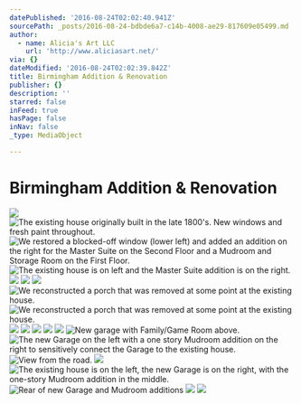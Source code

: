 ```yaml
---
datePublished: '2016-08-24T02:02:40.941Z'
sourcePath: _posts/2016-08-24-bdbde6a7-c14b-4008-ae29-817609e05499.md
author:
  - name: Alicia's Art LLC
    url: 'http://www.aliciasart.net/'
via: {}
dateModified: '2016-08-24T02:02:39.842Z'
title: Birmingham Addition & Renovation
publisher: {}
description: ''
starred: false
inFeed: true
hasPage: false
inNav: false
_type: MediaObject

---
```

# Birmingham Addition & Renovation
![](https://the-grid-user-content.s3-us-west-2.amazonaws.com/ca2a7d03-d938-4c63-b818-704cc4f46cd8.jpg)
![The existing house originally built in the late 1800's.  New windows and fresh paint throughout.](https://the-grid-user-content.s3-us-west-2.amazonaws.com/b524c2ab-b607-4ca4-a2a2-1dd26b90f7d1.jpg)
![We restored a blocked-off window (lower left) and added an addition on the right for the Master Suite on the Second Floor and a Mudroom and Storage Room on the First Floor.](https://the-grid-user-content.s3-us-west-2.amazonaws.com/52af6dcf-f665-4fb4-ba5e-5ba74577aaf5.jpg)
![The existing house is on left and the Master Suite addition is on the right.](https://the-grid-user-content.s3-us-west-2.amazonaws.com/12b25c34-a786-4db9-a5fc-878cb8f84c37.jpg)
![](https://the-grid-user-content.s3-us-west-2.amazonaws.com/20b177bb-a99f-4e30-ac7a-1248df9c125a.jpg)
![](https://the-grid-user-content.s3-us-west-2.amazonaws.com/a9dcb9d7-53fb-49da-b116-8f10db4c9266.jpg)
![](https://the-grid-user-content.s3-us-west-2.amazonaws.com/67c73006-07f8-4f44-9b27-e962db97612c.jpg)
![We reconstructed a porch that was removed at some point at the existing house.](https://the-grid-user-content.s3-us-west-2.amazonaws.com/bbd49330-f68f-4304-ac37-f90127711a22.jpg)
![We reconstructed a porch that was removed at some point at the existing house.](https://the-grid-user-content.s3-us-west-2.amazonaws.com/27f8a2c5-540f-45b2-8561-9959da2cfbf9.jpg)
![](https://the-grid-user-content.s3-us-west-2.amazonaws.com/86cc6988-6b0c-4f3a-b303-c3f49fca3ea2.jpg)
![](https://the-grid-user-content.s3-us-west-2.amazonaws.com/9de21daf-d53b-4c7f-b2f9-90a00c69fda7.jpg)
![](https://the-grid-user-content.s3-us-west-2.amazonaws.com/d10c73b8-bd36-4213-aff7-e416cbc7e1d7.jpg)
![](https://the-grid-user-content.s3-us-west-2.amazonaws.com/f0803f6f-98bc-4289-a2ec-8a86b2fe7db0.jpg)
![](https://the-grid-user-content.s3-us-west-2.amazonaws.com/2d059a8c-424d-4c03-97d2-d4f63b022647.jpg)
![New garage with Family/Game Room above.](https://the-grid-user-content.s3-us-west-2.amazonaws.com/71bb08f1-6cdd-4717-9f84-be665c69f530.jpg)
![The new Garage on the left with a one story Mudroom addition on the right to sensitively connect the Garage to the existing house.](https://the-grid-user-content.s3-us-west-2.amazonaws.com/a0743915-e469-472f-8d65-f2b78396aaf4.jpg)
![View from the road.](https://the-grid-user-content.s3-us-west-2.amazonaws.com/0b4554cf-990d-4a64-8aca-87e0b34ad530.jpg)
![](https://the-grid-user-content.s3-us-west-2.amazonaws.com/5faae0be-ca2b-473e-9ae6-f9615cd6f37b.jpg)
![The existing house is on the left, the new Garage is on the right, with the one-story Mudroom addition in the middle.](https://the-grid-user-content.s3-us-west-2.amazonaws.com/51a13349-74f2-4c67-a3ca-5b2752316903.jpg)
![Rear of new Garage and Mudroom additions](https://the-grid-user-content.s3-us-west-2.amazonaws.com/85c464ca-eb6a-48d1-a121-c1e7692b2632.jpg)
![](https://the-grid-user-content.s3-us-west-2.amazonaws.com/48ee9a31-05ca-4929-9bb1-20ed26d5a1bb.jpg)
![](https://the-grid-user-content.s3-us-west-2.amazonaws.com/bb91251d-ed09-43e2-8623-3d0e5aafdaa6.jpg)